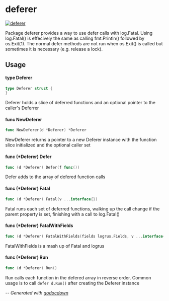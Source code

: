 # deferer

[![deferer](https://godoc.org/github.com/mistifyio/lochness/pkg/deferer?status.png)](https://godoc.org/github.com/mistifyio/lochness/pkg/deferer)

Package deferer provides a way to use defer calls with log.Fatal. Using
log.Fatal() is effecively the same as calling fmt.Println() followed by
os.Exit(1). The normal defer methods are not run when os.Exit() is called but
sometimes it is necessary (e.g. release a lock).

## Usage

#### type Deferer

```go
type Deferer struct {
}
```

Deferer holds a slice of deferred functions and an optional pointer to the
caller's Deferrer

#### func  NewDeferer

```go
func NewDeferer(d *Deferer) *Deferer
```
NewDeferer returns a pointer to a new Deferer instance with the function slice
initialized and the optional caller set

#### func (*Deferer) Defer

```go
func (d *Deferer) Defer(f func())
```
Defer adds to the array of defered function calls

#### func (*Deferer) Fatal

```go
func (d *Deferer) Fatal(v ...interface{})
```
Fatal runs each set of deferred functions, walking up the call change if the
parent property is set, finishing with a call to log.Fatal()

#### func (*Deferer) FatalWithFields

```go
func (d *Deferer) FatalWithFields(fields logrus.Fields, v ...interface{})
```
FatalWithFields is a mash up of Fatal and logrus

#### func (*Deferer) Run

```go
func (d *Deferer) Run()
```
Run calls each function in the defered array in reverse order. Common usage is
to call `defer d.Run()` after creating the Deferer instance

--
*Generated with [godocdown](https://github.com/robertkrimen/godocdown)*
